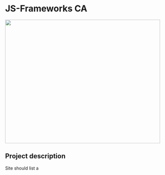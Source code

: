 # JS-Frameworks CA

<img src="https://tpbro.online/jsframe.JPG" width="500" height="400" />

## Project description

Site should list a 
